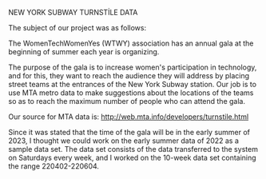 NEW YORK SUBWAY TURNSTİLE DATA

The subject of our project was as follows:

The WomenTechWomenYes (WTWY) association has an annual gala at the beginning of summer each year is organizing.

The purpose of the gala is to increase women's participation in technology, and for this, they want to reach the audience they will address by placing street teams at the entrances of the New York Subway station. Our job is to use MTA metro data to make suggestions about the locations of the teams so as to reach the maximum number of people who can attend the gala.

Our source for MTA data is: http://web.mta.info/developers/turnstile.html 

Since it was stated that the time of the gala will be in the early summer of 2023, I thought we could work on the early summer data of 2022 as a sample data set. 
The data set consists of the data transferred to the system on Saturdays every week, and I worked on the 10-week data set containing the range 220402-220604.


